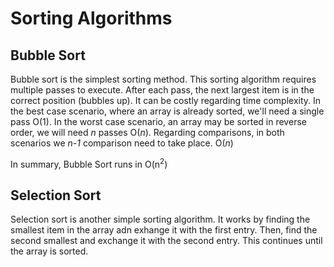 # Sorting Algorithms

## Bubble Sort
Bubble sort is the simplest sorting method.  This sorting algorithm requires multiple passes to execute.  After each pass, the next largest item is in the correct position (bubbles up).  It can be costly regarding time complexity. In the best case scenario, where an array is already sorted, we'll need a single pass O(1). In the worst case scenario, an array may be sorted in reverse order, we will need *n* passes O(*n*). Regarding comparisons, in both scenarios we *n-1* comparison need to take place.  O(*n*)

In summary, Bubble Sort runs in O(n<sup>2</sup>)
## Selection Sort
Selection sort is another simple sorting algorithm.  It works by finding the smallest item in the array adn exhange it with the first entry.  Then, find the second smallest and exchange it with the second entry.  This continues until the array is sorted.  
